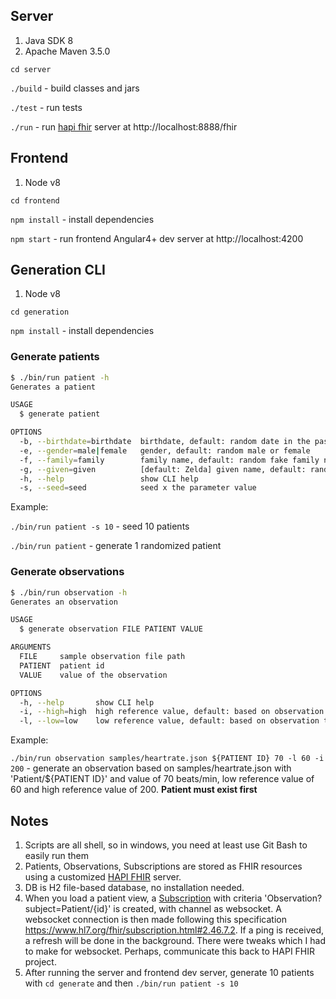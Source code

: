 ## Server
1. Java SDK 8
2. Apache Maven 3.5.0

`cd server`

`./build` - build classes and jars

`./test`  - run tests

`./run` - run [hapi fhir](http://hapifhir.io/) server at http://localhost:8888/fhir

## Frontend
1. Node v8

`cd frontend`

`npm install` - install dependencies

`npm start` - run frontend Angular4+ dev server at http://localhost:4200

## Generation CLI
1. Node v8

`cd generation`

`npm install` - install dependencies

### Generate patients
```sh
$ ./bin/run patient -h
Generates a patient

USAGE
  $ generate patient

OPTIONS
  -b, --birthdate=birthdate  birthdate, default: random date in the past
  -e, --gender=male|female   gender, default: random male or female
  -f, --family=family        family name, default: random fake family name
  -g, --given=given          [default: Zelda] given name, default: random fake given name
  -h, --help                 show CLI help
  -s, --seed=seed            seed x the parameter value
```
Example:

`./bin/run patient -s 10` - seed 10 patients

`./bin/run patient` - generate 1 randomized patient

### Generate observations
```sh
$ ./bin/run observation -h
Generates an observation

USAGE
  $ generate observation FILE PATIENT VALUE

ARGUMENTS
  FILE     sample observation file path
  PATIENT  patient id
  VALUE    value of the observation

OPTIONS
  -h, --help       show CLI help
  -i, --high=high  high reference value, default: based on observation type chosen
  -l, --low=low    low reference value, default: based on observation type chosen
```

Example:

`./bin/run observation samples/heartrate.json ${PATIENT ID} 70 -l 60 -i 200` - generate an observation based on samples/heartrate.json with 'Patient/${PATIENT ID}' and value of 70 beats/min, low reference value of 60 and high reference value of 200. **Patient must exist first**

## Notes
1. Scripts are all shell, so in windows, you need at least use Git Bash to easily run them
2. Patients, Observations, Subscriptions are stored as FHIR resources using a customized [HAPI FHIR](http://hapifhir.io/) server.
3. DB is H2 file-based database, no installation needed.
4. When you load a patient view, a [Subscription](https://www.hl7.org/fhir/subscription.html) with criteria 'Observation?subject=Patient/{id}' is created, with channel as websocket. A websocket connection is then made following this specification https://www.hl7.org/fhir/subscription.html#2.46.7.2. If a ping is received, a refresh will be done in the background. There were tweaks which I had to make for websocket. Perhaps, communicate this back to HAPI FHIR project.
5. After running the server and frontend dev server, generate 10 patients with `cd generate` and then `./bin/run patient -s 10`
